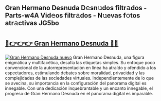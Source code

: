 ## Gran Hermano Desnuda D𝚎sn𝚞dos filtr𝚊dos - Parts-w4A Vid𝚎os filtr𝚊dos - N𝚞evas f𝚘tos atr𝚊ctivas JG5bo

# <h2><a href="http://mb0luu.tromn.icu/?c=Gran+Hermano+Desnuda">🔗👉👉👉 Gran Hermano Desnuda 🔗🔗</a></h2>

[![Gran Hermano Desnuda nuevo](https://i.imgur.com/pEAQMta.gif)](http://mb0luu.tromn.icu/?c=Gran+Hermano+Desnuda)
Gran Hermano Desnuda, una figura enigmática y multifacética, desafía las etiquetas simples. Su enfoque poco convencional de la autorrepresentación en línea ha atraído y ofendido a los espectadores, estimulando debates sobre moralidad, privacidad y las complejidades de las sociedades virtuales. Independientemente de lo que se avecina, su importancia en la configuración del panorama digital es innegable. Con una dedicación inquebrantable y un encanto innegable, el progreso de Gran Hermano Desnuda en el panorama digital es imparable.
